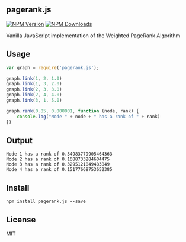 pagerank.js
-----------
[![NPM Version](https://img.shields.io/npm/v/pagerank.js.svg)](https://www.npmjs.org/package/genex)
[![NPM Downloads](https://img.shields.io/npm/dm/pagerank.js.svg)](https://www.npmjs.org/package/pagerank.js)

Vanilla JavaScript implementation of the Weighted PageRank Algorithm

Usage
-----

```js
var graph = require('pagerank.js');

graph.link(1, 2, 1.0)
graph.link(1, 3, 2.0)
graph.link(2, 3, 3.0)
graph.link(2, 4, 4.0)
graph.link(3, 1, 5.0)

graph.rank(0.85, 0.000001, function (node, rank) {
    console.log("Node " + node + " has a rank of " + rank)
})
```

Output
------

```
Node 1 has a rank of 0.34983779905464363
Node 2 has a rank of 0.1688733284604475
Node 3 has a rank of 0.3295121849483849
Node 4 has a rank of 0.15177668753652385
```

Install
-------

    npm install pagerank.js --save

License
-------

MIT
